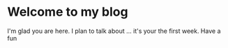 # Welcome to my blog

I'm glad you are here. I plan to talk about ...
it's your the first week. Have a fun
